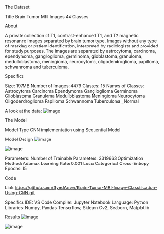 
The Dataset

Title 
Brain Tumor MRI Images 44 Classes


About 

A private collection of T1, contrast-enhanced T1, and T2 magnetic resonance images separated by brain tumor type. 
Images without any type of marking or patient identification, interpreted by radiologists and provided for study purposes. 
The images are separated by astrocytoma, carcinoma, ependymoma, ganglioglioma, germinoma, glioblastoma, granuloma, medulloblastoma, meningioma, neurocytoma, oligodendroglioma, papilloma, schwannoma and tuberculoma.


Specifics

Size: 197MB
Number of Images: 4479
Classes: 15
Names of Classes:
Astrocytoma
Carcinoma
Ependymoma
Ganglioglioma
Germinoma
Glioblastoma
Granuloma
Medulloblastoma
Meningioma
Neurocytoma
Oligodendroglioma
Papilloma
Schwannoma 
Tuberculoma
_Normal

A look at the data:
![image](https://github.com/SyedAnser/Brain-Tumor-MRI-Image-Classification-Using-CNN/assets/113206580/342bf231-f72a-4729-904b-1deaaed1d429)


The Model

Model Type
CNN implementation using Sequential Model

Model Design
![image](https://github.com/SyedAnser/Brain-Tumor-MRI-Image-Classification-Using-CNN/assets/113206580/0771543c-cfe9-484d-b1ea-19fccd127c60)

![image](https://github.com/SyedAnser/Brain-Tumor-MRI-Image-Classification-Using-CNN/assets/113206580/09795845-26f5-4acc-aaa8-7fe6456ec867)




Parameters:
Number of Trainable Parameters: 3319663
Optimization Method: Adamax
Learning Rate: 0.001
Loss: Categorical Cross-Entropy
Epochs: 15

Code

Link
https://github.com/SyedAnser/Brain-Tumor-MRI-Image-Classification-Using-CNN.git

Specifics
IDE: VS Code
Compiler: Jupyter Notebook
Language: Python
Libraries:
Numpy, Pandas
Tensorflow, Sklearn
Cv2, Seaborn, Matplotlib

Results
![image](https://github.com/SyedAnser/Brain-Tumor-MRI-Image-Classification-Using-CNN/assets/113206580/e5112c68-2099-4208-b3e6-efe2cbd2add2)


![image](https://github.com/SyedAnser/Brain-Tumor-MRI-Image-Classification-Using-CNN/assets/113206580/600a3a6e-af1e-4510-b30f-4add4ebd7821)
